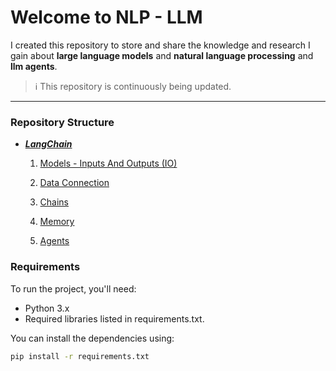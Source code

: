 # Welcome to NLP - LLM

I created this repository to store and share the knowledge and research I gain about **large language models** and **natural language processing** and **llm agents**.

> ℹ️ This repository is continuously being updated.

---


### Repository Structure
- [***LangChain***](https://github.com/alirezasaharkhiz9/NLP-LLM/tree/main/LangChain)

  1. [Models - Inputs And Outputs (IO)](https://github.com/alirezasaharkhiz9/NLP-LLM/blob/main/LangChain/InputsAndOutputs.ipynb)

  2. [Data Connection](https://github.com/alirezasaharkhiz9/NLP-LLM/blob/main/LangChain/DataConnection.ipynb)
  3. [Chains](https://github.com/alirezasaharkhiz9/NLP-LLM/blob/main/LangChain/Chains.ipynb)
  4. [Memory](https://github.com/alirezasaharkhiz9/NLP-LLM/blob/main/LangChain/Memory.ipynb)
  5. [Agents](https://github.com/alirezasaharkhiz9/NLP-LLM/blob/main/LangChain/Agents.ipynb)

### Requirements

To run the project, you'll need:

-   Python 3.x
-   Required libraries listed in requirements.txt.

You can install the dependencies using:

``` bash
pip install -r requirements.txt
```
